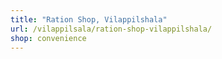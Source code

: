 ```yaml
---
title: "Ration Shop, Vilappilshala"
url: /vilappilsala/ration-shop-vilappilshala/
shop: convenience
---
```

